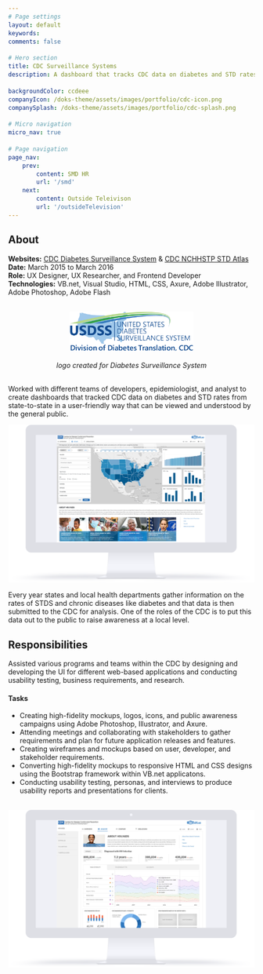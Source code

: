 ```yaml
---
# Page settings
layout: default
keywords:
comments: false

# Hero section
title: CDC Surveillance Systems
description: A dashboard that tracks CDC data on diabetes and STD rates from state-to-state.

backgroundColor: ccdeee
companyIcon: /doks-theme/assets/images/portfolio/cdc-icon.png
companySplash: /doks-theme/assets/images/portfolio/cdc-splash.png

# Micro navigation
micro_nav: true

# Page navigation
page_nav:
    prev:
        content: SMD HR
        url: '/smd'
    next:
        content: Outside Teleivison
        url: '/outsideTelevision'
---
```

<h2>About</h2>
<p>
<b>Websites:</b> 
<a href="https://www.cdc.gov/diabetes/data/index.html" target="_blank">CDC Diabetes Surveillance System</a> & <a href="https://gis.cdc.gov/grasp/nchhstpatlas/maps.html" target="_blank">CDC NCHHSTP STD Atlas</a><br />
<b>Date:</b> March 2015 to March 2016<br />
<b>Role:</b> UX Designer, UX Researcher, and Frontend Developer<br/>
<b>Technologies:</b> VB.net, Visual Studio, HTML, CSS, Axure, Adobe Illustrator, Adobe Photoshop, Adobe Flash 
</p>
<br/>
<center>
<img style="width:50%;"  src="/doks-theme/assets/images/portfolio/cdc1.png" />
<br />
<br />
<i>logo created for Diabetes Surveillance System</i>
</center>
<br/>
<p>Worked with different teams of developers, epidemiologist, and analyst to create dashboards that tracked CDC data on diabetes and STD rates from state-to-state in a user-friendly way that can be viewed and understood by the general public.</p>
<img src="/doks-theme/assets/images/portfolio/cdc2.png" />
<p>Every year states and local health departments gather information on the rates of STDS and chronic diseases like diabetes and that data is then submitted to the CDC for analysis. One of the roles of the CDC is to put this data out to the public to raise awareness at a local level.</p>
<h2>Responsibilities</h2>
<p>Assisted various programs and teams within the CDC by designing and developing the UI for different web-based applications and conducting usability testing, business requirements, and research. </p>
<h4>Tasks</h4>
<ul>
<li>Creating high-fidelity mockups, logos, icons, and public awareness campaigns using Adobe Photoshop, Illustrator, and Axure.</li>
<li>Attending meetings and collaborating with stakeholders to gather requirements and plan for future application releases and features.</li>
<li>Creating wireframes and mockups based on user, developer, and stakeholder requirements.</li>
<li>Converting high-fidelity mockups to responsive HTML and CSS designs using the Bootstrap framework within VB.net applicatons.</li>
<li>Conducting usability testing, personas, and interviews to produce usability reports and presentations for clients.</li>
</ul>
<br />
<img src="/doks-theme/assets/images/portfolio/cdc3.png" />